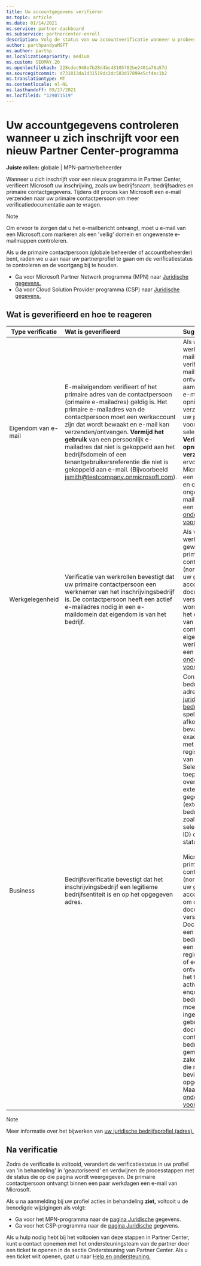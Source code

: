 ```yaml
---
title: Uw accountgegevens verifiëren
ms.topic: article
ms.date: 01/14/2021
ms.service: partner-dashboard
ms.subservice: partnercenter-enroll
description: Volg de status van uw accountverificatie wanneer u probeert in te schrijven in een nieuw Partner Center programma. Meer informatie over het verstrekken van aanvullende informatie, indien nodig.
author: parthpandyaMSFT
ms.author: parthp
ms.localizationpriority: medium
ms.custom: SEOMAY.20
ms.openlocfilehash: 228cdec948e7b28d4bc48105782be2401a78a57d
ms.sourcegitcommit: d731813da1d31519dc2dc583d17899e5cf4ec1b2
ms.translationtype: MT
ms.contentlocale: nl-NL
ms.lasthandoff: 09/27/2021
ms.locfileid: "129071519"
---
```

# <a name="verify-your-account-information-when-you-enroll-in-a-new-partner-center-program"></a>Uw accountgegevens controleren wanneer u zich inschrijft voor een nieuw Partner Center-programma

**Juiste rollen:** globale | MPN-partnerbeheerder

Wanneer u zich inschrijft voor een nieuw programma in Partner Center, verifieert Microsoft uw inschrijving, zoals uw bedrijfsnaam, bedrijfsadres en primaire contactgegevens. Tijdens dit proces kan Microsoft een e-mail verzenden naar uw primaire contactpersoon om meer verificatiedocumentatie aan te vragen.

>[!NOTE]
>Om ervoor te zorgen dat u het e-mailbericht ontvangt, moet u e-mail van een Microsoft.com markeren als een 'veilig' domein en ongewenste e-mailmappen controleren.

Als u de primaire contactpersoon (globale beheerder of accountbeheerder) bent, raden we u aan naar uw partnerprofiel te gaan om de verificatiestatus te controleren en de voortgang bij te houden.

- Ga voor Microsoft Partner Network programma (MPN) naar [Juridische gegevens.](https://partner.microsoft.com/pcv/accountsettings/connectedpartnerprofile)
- Ga voor Cloud Solution Provider programma (CSP) naar [Juridische gegevens.](https://partner.microsoft.com/pcv/accountsettings/partnerprofile)

## <a name="what-is-verified-and-how-to-respond"></a>Wat is geverifieerd en hoe te reageren

| **Type verificatie**   | **Wat is geverifieerd**   | **Suggesties**                                                                                        |
|----------------------------|:-----------------------------------|:-----------------------------------------------------------------------------------------------------|
| Eigendom van e-mail            | E-maileigendom verifieert of het primaire adres van de contactpersoon (primaire e-mailadres) geldig is. Het primaire e-mailadres van de contactpersoon moet een werkaccount zijn dat wordt bewaakt en e-mail kan verzenden/ontvangen. **Vermijd het gebruik** van een persoonlijk e-mailadres dat niet is gekoppeld aan het bedrijfsdomein of een tenantgebruikersreferentie die niet is gekoppeld aan e-mail. (Bijvoorbeeld jsmith@testcompany.onmicrosoft.com). | Als u niet binnen één werkdag het e-mailbericht over de verificatie van het e-maileigendom ontvangt, kunt u aanvragen dat het e-mailbericht opnieuw wordt verzonden. Ga naar uw profielpagina voor [MPN](https://partner.microsoft.com/pcv/accountsettings/connectedpartnerprofile) of [CSP](https://partner.microsoft.com/pcv/accountsettings/partnerprofile) en selecteer **Verificatie-e-mail opnieuw verzenden.** Zorg ervoor dat u e-mail Microsoft.com als een 'veilig' domein en controleer ongewenste e-mailmappen. Maak een [ondersteuningsticket voor meer hulp.](https://go.microsoft.com/fwlink/?linkid=2167384)|
|Werkgelegenheid |Verificatie van werkrollen bevestigt dat uw primaire contactpersoon een werknemer van het inschrijvingsbedrijf is. De contactpersoon heeft een actief e-mailadres nodig in een e-maildomein dat eigendom is van het bedrijf.|Als verificatie van de werknemer wordt geweigerd, moet de primaire contactpersoon (normaal gesproken uw globale of accountbeheerder) documentatie verstrekken waarin wordt bevestigd dat het e-maildomein van de contactpersoon eigendom is van de werkgever. Maak een [ondersteuningsticket voor meer hulp.](https://go.microsoft.com/fwlink/?linkid=2167385) |
| Business   | Bedrijfsverificatie bevestigt dat het inschrijvingsbedrijf een legitieme bedrijfsentiteit is en op het opgegeven adres. | Controleer of de bedrijfsnaam en het adres in [uw juridische bedrijfsprofiel](https://partner.microsoft.com/pcv/accountsettings/connectedpartnerprofile) geen spelfouten of afkortingen bevatten. Ze moeten exact overeenkomen met de zakelijke registratierecords van uw bedrijf. Selecteer indien van toepassing de overeenkomst in externe gegevensbronnen (externe bedrijfsdatabases, zoals Dun & Brad selectievakje (DUNS ID) of statusregister).<br /><br />Microsoft vraagt de primaire contactpersoon (normaal gesproken uw globale of accountbeheerder) om officiële documentatie te verstrekken. Documentatie kan een bedrijfsregistratie, een btw-registratiecertificaat of een ontvangstbewijs uit het thuisland, de activiteiten of enquêtes van het bedrijf zijn die moeten worden ingevuld. Microsoft gebruikt deze documentatie om te controleren of het bedrijf is gemachtigd om zaken te doen onder die naam en zich bevindt op het opgegeven adres. Maak een [ondersteuningsticket voor meer hulp.](https://go.microsoft.com/fwlink/?linkid=2167604)|

> [!NOTE]
> Meer informatie over het bijwerken van [uw juridische bedrijfsprofiel (adres).](update-your-partner-profile.md)

## <a name="after-verification"></a>Na verificatie

Zodra de verificatie is voltooid, verandert de verificatiestatus in uw profiel van 'in behandeling' in 'geautoriseerd' en verdwijnen de processtappen met de status die op die pagina wordt weergegeven. De primaire contactpersoon ontvangt binnen een paar werkdagen een e-mail van Microsoft.

Als u na aanmelding bij uw profiel acties in behandeling **ziet,** voltooit u de benodigde wijzigingen als volgt:

- Ga voor het MPN-programma naar de [pagina Juridische](https://partner.microsoft.com/pcv/accountsettings/connectedpartnerprofile) gegevens.  
- Ga voor het CSP-programma naar de [pagina Juridische](https://partner.microsoft.com/pcv/accountsettings/partnerprofile) gegevens.

Als u hulp nodig hebt bij het voltooien van deze stappen in Partner Center, kunt u contact opnemen met het ondersteuningsteam van de partner door een ticket te openen in de sectie Ondersteuning van Partner Center. Als u een ticket wilt openen, gaat u naar [Help en ondersteuning.](https://partner.microsoft.com/dashboard/support/servicerequests/create?stage=2&topicid=21655de7-7dbb-4927-33a2-f60f45feadf3)

